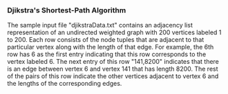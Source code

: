  ### Djikstra's Shortest-Path Algorithm

 The sample input file "djikstraData.txt" contains an adjacency list representation of an undirected weighted graph with 200 vertices labeled 1 to 200.  Each row consists of the node tuples that are adjacent to that particular vertex along with the length of that edge. For example, the 6th row has 6 as the first entry indicating that this row corresponds to the vertex labeled 6. The next entry of this row "141,8200" indicates that there is an edge between vertex 6 and vertex 141 that has length 8200.  The rest of the pairs of this row indicate the other vertices adjacent to vertex 6 and the lengths of the corresponding edges.